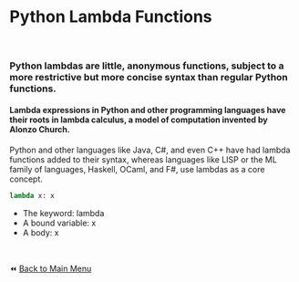 # Python Lambda Functions

&nbsp;

### Python lambdas are little, anonymous functions, subject to a more restrictive but more concise syntax than regular Python functions.

#### Lambda expressions in Python and other programming languages have their roots in lambda calculus, a model of computation invented by Alonzo Church.

Python and other languages like Java, C#, and even C++ 
have had lambda functions added to their syntax, whereas languages like 
LISP or the ML family of languages, Haskell, OCaml, and F#, use lambdas as 
a core concept.


```python
lambda x: x
```
- The keyword: lambda
- A bound variable: x
- A body: x

&nbsp;

:rewind: [Back to Main Menu](https://github.com/kumar1987an/Python_Sept2021_Tutorials/blob/root/README.md)
